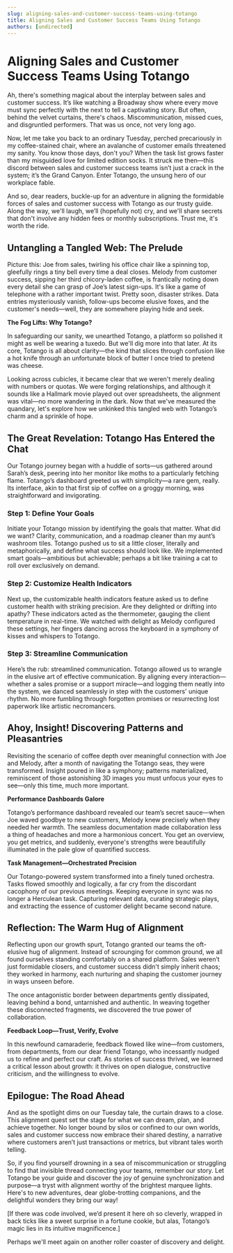 ```yaml
---
slug: aligning-sales-and-customer-success-teams-using-totango
title: Aligning Sales and Customer Success Teams Using Totango
authors: [undirected]
---
```



# Aligning Sales and Customer Success Teams Using Totango

Ah, there's something magical about the interplay between sales and customer success. It’s like watching a Broadway show where every move must sync perfectly with the next to tell a captivating story. But often, behind the velvet curtains, there's chaos. Miscommunication, missed cues, and disgruntled performers. That was us once, not very long ago.

Now, let me take you back to an ordinary Tuesday, perched precariously in my coffee-stained chair, where an avalanche of customer emails threatened my sanity. You know those days, don't you? When the task list grows faster than my misguided love for limited edition socks. It struck me then—this discord between sales and customer success teams isn’t just a crack in the system; it’s the Grand Canyon. Enter Totango, the unsung hero of our workplace fable.

And so, dear readers, buckle-up for an adventure in aligning the formidable forces of sales and customer success with Totango as our trusty guide. Along the way, we'll laugh, we’ll (hopefully not) cry, and we'll share secrets that don't involve any hidden fees or monthly subscriptions. Trust me, it's worth the ride.

## Untangling a Tangled Web: The Prelude

Picture this: Joe from sales, twirling his office chair like a spinning top, gleefully rings a tiny bell every time a deal closes. Melody from customer success, sipping her third chicory-laden coffee, is frantically noting down every detail she can grasp of Joe’s latest sign-ups. It's like a game of telephone with a rather important twist. Pretty soon, disaster strikes. Data entries mysteriously vanish, follow-ups become elusive foxes, and the customer's needs—well, they are somewhere playing hide and seek.

**The Fog Lifts: Why Totango?**

In safeguarding our sanity, we unearthed Totango, a platform so polished it might as well be wearing a tuxedo. But we'll dig more into that later. At its core, Totango is all about clarity—the kind that slices through confusion like a hot knife through an unfortunate block of butter I once tried to pretend was cheese.

Looking across cubicles, it became clear that we weren't merely dealing with numbers or quotas. We were forging relationships, and although it sounds like a Hallmark movie played out over spreadsheets, the alignment was vital—no more wandering in the dark. Now that we've measured the quandary, let's explore how we unkinked this tangled web with Totango’s charm and a sprinkle of hope. 

## The Great Revelation: Totango Has Entered the Chat

Our Totango journey began with a huddle of sorts—us gathered around Sarah’s desk, peering into her monitor like moths to a particularly fetching flame. Totango’s dashboard greeted us with simplicity—a rare gem, really. Its interface, akin to that first sip of coffee on a groggy morning, was straightforward and invigorating.

### Step 1: Define Your Goals

Initiate your Totango mission by identifying the goals that matter. What did we want? Clarity, communication, and a roadmap cleaner than my aunt’s washroom tiles. Totango pushed us to sit a little closer, literally and metaphorically, and define what success should look like. We implemented smart goals—ambitious but achievable; perhaps a bit like training a cat to roll over exclusively on demand. 

### Step 2: Customize Health Indicators

Next up, the customizable health indicators feature asked us to define customer health with striking precision. Are they delighted or drifting into apathy? These indicators acted as the thermometer, gauging the client temperature in real-time. We watched with delight as Melody configured these settings, her fingers dancing across the keyboard in a symphony of kisses and whispers to Totango.

### Step 3: Streamline Communication

Here’s the rub: streamlined communication. Totango allowed us to wrangle in the elusive art of effective communication. By aligning every interaction—whether a sales promise or a support miracle—and logging them neatly into the system, we danced seamlessly in step with the customers' unique rhythm. No more fumbling through forgotten promises or resurrecting lost paperwork like artistic necromancers.

## Ahoy, Insight! Discovering Patterns and Pleasantries

Revisiting the scenario of coffee depth over meaningful connection with Joe and Melody, after a month of navigating the Totango seas, they were transformed. Insight poured in like a symphony; patterns materialized, reminiscent of those astonishing 3D images you must unfocus your eyes to see—only this time, much more important. 

**Performance Dashboards Galore**

Totango’s performance dashboard revealed our team’s secret sauce—when Joe waved goodbye to new customers, Melody knew precisely when they needed her warmth. The seamless documentation made collaboration less a thing of headaches and more a harmonious concert. You get an overview, you get metrics, and suddenly, everyone's strengths were beautifully illuminated in the pale glow of quantified success.

**Task Management—Orchestrated Precision**

Our Totango-powered system transformed into a finely tuned orchestra. Tasks flowed smoothly and logically, a far cry from the discordant cacophony of our previous meetings. Keeping everyone in sync was no longer a Herculean task. Capturing relevant data, curating strategic plays, and extracting the essence of customer delight became second nature.

## Reflection: The Warm Hug of Alignment

Reflecting upon our growth spurt, Totango granted our teams the oft-elusive hug of alignment. Instead of scrounging for common ground, we all found ourselves standing comfortably on a shared platform. Sales weren’t just formidable closers, and customer success didn't simply inherit chaos; they worked in harmony, each nurturing and shaping the customer journey in ways unseen before.

The once antagonistic border between departments gently dissipated, leaving behind a bond, untarnished and authentic. In weaving together these disconnected fragments, we discovered the true power of collaboration.

**Feedback Loop—Trust, Verify, Evolve**

In this newfound camaraderie, feedback flowed like wine—from customers, from departments, from our dear friend Totango, who incessantly nudged us to refine and perfect our craft. As stories of success thrived, we learned a critical lesson about growth: it thrives on open dialogue, constructive criticism, and the willingness to evolve.

## Epilogue: The Road Ahead

And as the spotlight dims on our Tuesday tale, the curtain draws to a close. This alignment quest set the stage for what we can dream, plan, and achieve together. No longer bound by silos or confined to our own worlds, sales and customer success now embrace their shared destiny, a narrative where customers aren’t just transactions or metrics, but vibrant tales worth telling.

So, if you find yourself drowning in a sea of miscommunication or struggling to find that invisible thread connecting your teams, remember our story. Let Totango be your guide and discover the joy of genuine synchronization and purpose—a tryst with alignment worthy of the brightest marquee lights. Here's to new adventures, dear globe-trotting companions, and the delightful wonders they bring our way!

[If there was code involved, we’d present it here oh so cleverly, wrapped in back ticks like a sweet surprise in a fortune cookie, but alas, Totango’s magic lies in its intuitive magnificence.] 

Perhaps we'll meet again on another roller coaster of discovery and delight.